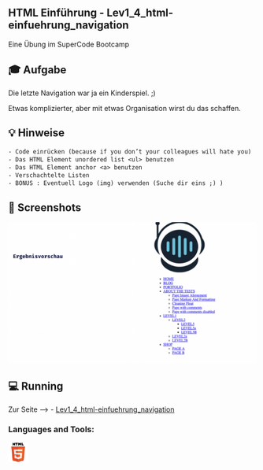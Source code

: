 ## HTML Einführung - Lev1_4_html-einfuehrung_navigation

Eine Übung im SuperCode Bootcamp

## 🎓 Aufgabe

Die letzte Navigation war ja ein Kinderspiel. ;)

Etwas komplizierter, aber mit etwas Organisation wirst du das schaffen.

## 💡 Hinweise

```
- Code einrücken (because if you don’t your colleagues will hate you)
- Das HTML Element unordered list <ul> benutzen
- Das HTML Element anchor <a> benutzen
- Verschachtelte Listen
- BONUS : Eventuell Logo (img) verwenden (Suche dir eins ;) )
```

## 📸 Screenshots

![App Screenshot](assets/img/screen.png)

## 💻 Running

Zur Seite —> - [Lev1_4_html-einfuehrung_navigation](https://mukkez.github.io/Bootcamp/tasks/Day_03/Lev1_4_html-einfuehrung_navigation/)

<p align="left">
</p>

<h3 align="left">Languages and Tools:</h3>
<p align="left"> <a href="https://www.w3schools.com/html/" target="_blank" rel="noreferrer"> <img src="https://raw.githubusercontent.com/devicons/devicon/master/icons/html5/html5-original-wordmark.svg" alt="html5" width="40" height="40"/> </a></p>
